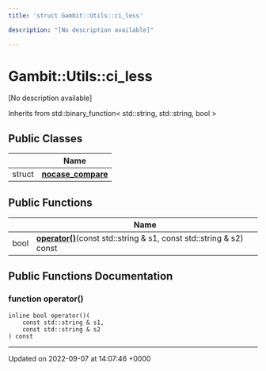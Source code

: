 ```yaml
---
title: 'struct Gambit::Utils::ci_less'

description: "[No description available]"

---
```


# Gambit::Utils::ci_less



[No description available]

Inherits from std::binary_function< std::string, std::string, bool >

## Public Classes

|                | Name           |
| -------------- | -------------- |
| struct | **[nocase_compare](/documentation/code/classes/structgambit_1_1utils_1_1ci__less_1_1nocase__compare/)**  |

## Public Functions

|                | Name           |
| -------------- | -------------- |
| bool | **[operator()](/documentation/code/classes/structgambit_1_1utils_1_1ci__less/#function-operator)**(const std::string & s1, const std::string & s2) const |

## Public Functions Documentation

### function operator()

```
inline bool operator()(
    const std::string & s1,
    const std::string & s2
) const
```


-------------------------------

Updated on 2022-09-07 at 14:07:46 +0000